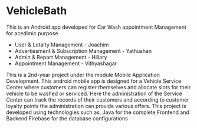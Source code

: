 # VehicleBath
This is an Android app developed for Car Wash appointment Management for acedimic purpose.

- User & Lotalty Management                 - Joachim
- Advertiesment & Subscription Management   - Yathushan
- Admin & Report Management                 - Hillary
- Appointment Management                    - Vithyashagar

This is a 2nd-year project under the module Mobile Application Development. This android mobile app is designed for a Vehicle Service Center where customers can register themselves and allocate slots for their vehicle to be washed or serviced. Here the administration of the Service Center can track the records of their customers and according to customer loyalty points the administration can provide various offers.
This project is developed using technologies such as,
Java for the complete Frontend and Backend
Firebase for the database configurations
